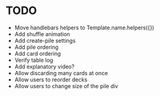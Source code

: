 TODO
====

 - Move handlebars helpers to Template.name.helpers({})
 - Add shuffle animation
 - Add create-pile settings
 - Add pile ordering
 - Add card ordering
 - Verify table log
 - Add explanatory video?
 - Allow discarding many cards at once
 - Allow users to reorder decks
 - Allow users to change size of the pile div
